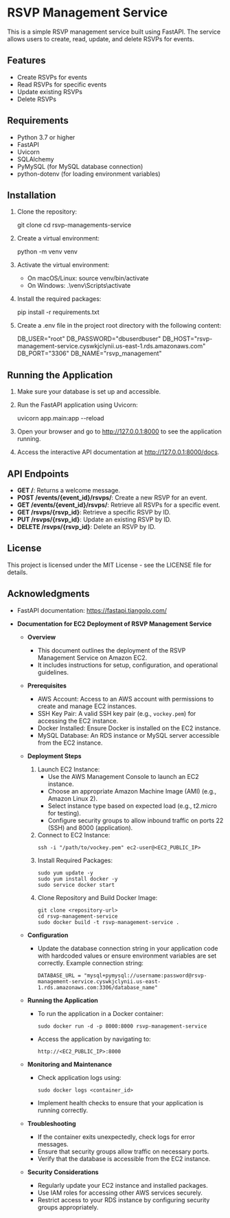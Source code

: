 # RSVP Management Service

This is a simple RSVP management service built using FastAPI. The service allows users to create, read, update, and delete RSVPs for events.

## Features

- Create RSVPs for events
- Read RSVPs for specific events
- Update existing RSVPs
- Delete RSVPs

## Requirements

- Python 3.7 or higher
- FastAPI
- Uvicorn
- SQLAlchemy
- PyMySQL (for MySQL database connection)
- python-dotenv (for loading environment variables)

## Installation

1. Clone the repository:

   git clone <repository-url>
   cd rsvp-managements-service

2. Create a virtual environment:

   python -m venv venv

3. Activate the virtual environment:

   - On macOS/Linux:
     source venv/bin/activate
   - On Windows:
     .\venv\Scripts\activate

4. Install the required packages:

   pip install -r requirements.txt

5. Create a .env file in the project root directory with the following content:

   DB_USER="root"
   DB_PASSWORD="dbuserdbuser"
   DB_HOST="rsvp-management-service.cyswkjclynii.us-east-1.rds.amazonaws.com"
   DB_PORT="3306"
   DB_NAME="rsvp_management"

## Running the Application

1. Make sure your database is set up and accessible.
2. Run the FastAPI application using Uvicorn:

   uvicorn app.main:app --reload

3. Open your browser and go to http://127.0.0.1:8000 to see the application running.
4. Access the interactive API documentation at http://127.0.0.1:8000/docs.

## API Endpoints

- **GET /**: Returns a welcome message.
- **POST /events/{event_id}/rsvps/**: Create a new RSVP for an event.
- **GET /events/{event_id}/rsvps/**: Retrieve all RSVPs for a specific event.
- **GET /rsvps/{rsvp_id}**: Retrieve a specific RSVP by ID.
- **PUT /rsvps/{rsvp_id}**: Update an existing RSVP by ID.
- **DELETE /rsvps/{rsvp_id}**: Delete an RSVP by ID.

## License

This project is licensed under the MIT License - see the LICENSE file for details.

## Acknowledgments

- FastAPI documentation: https://fastapi.tiangolo.com/

- **Documentation for EC2 Deployment of RSVP Management Service**
  - **Overview**
    - This document outlines the deployment of the RSVP Management Service on Amazon EC2.
    - It includes instructions for setup, configuration, and operational guidelines.
  
  - **Prerequisites**
    - AWS Account: Access to an AWS account with permissions to create and manage EC2 instances.
    - SSH Key Pair: A valid SSH key pair (e.g., `vockey.pem`) for accessing the EC2 instance.
    - Docker Installed: Ensure Docker is installed on the EC2 instance.
    - MySQL Database: An RDS instance or MySQL server accessible from the EC2 instance.

  - **Deployment Steps**
    1. Launch EC2 Instance:
       - Use the AWS Management Console to launch an EC2 instance.
       - Choose an appropriate Amazon Machine Image (AMI) (e.g., Amazon Linux 2).
       - Select instance type based on expected load (e.g., t2.micro for testing).
       - Configure security groups to allow inbound traffic on ports 22 (SSH) and 8000 (application).
    2. Connect to EC2 Instance:
       ```
       ssh -i "/path/to/vockey.pem" ec2-user@<EC2_PUBLIC_IP>
       ```
    3. Install Required Packages:
       ```
       sudo yum update -y
       sudo yum install docker -y
       sudo service docker start
       ```
    4. Clone Repository and Build Docker Image:
       ```
       git clone <repository-url>
       cd rsvp-management-service
       sudo docker build -t rsvp-management-service .
       ```

  - **Configuration**
    - Update the database connection string in your application code with hardcoded values or ensure environment variables are set correctly.
      Example connection string:
      ```
      DATABASE_URL = "mysql+pymysql://username:password@rsvp-management-service.cyswkjclynii.us-east-1.rds.amazonaws.com:3306/database_name"
      ```

  - **Running the Application**
    - To run the application in a Docker container:
      ```
      sudo docker run -d -p 8000:8000 rsvp-management-service
      ```
    - Access the application by navigating to:
      ```
      http://<EC2_PUBLIC_IP>:8000
      ```

  - **Monitoring and Maintenance**
    - Check application logs using:
      ```
      sudo docker logs <container_id>
      ```
    - Implement health checks to ensure that your application is running correctly.

  - **Troubleshooting**
    - If the container exits unexpectedly, check logs for error messages.
    - Ensure that security groups allow traffic on necessary ports.
    - Verify that the database is accessible from the EC2 instance.

  - **Security Considerations**
    - Regularly update your EC2 instance and installed packages.
    - Use IAM roles for accessing other AWS services securely.
    - Restrict access to your RDS instance by configuring security groups appropriately.